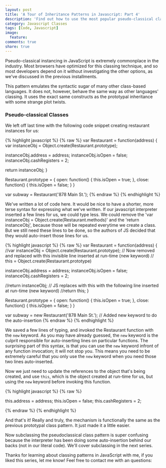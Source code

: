 ```yaml
---
layout: post
title: 'A Tour of Inheritance Patterns in Javascript: Part 4'
description: 'Find out how to use the most popular pseudo-classical class pattern in JS'
category: Javascript Classes
tags: [Code, Javascript]
image:
  feature: 
comments: true
share: true
---
```


Pseudo-classical instancing in JavaScript is extremely commonplace in the industry. Most browsers have optimized for this classing technique, and so most developers depend on it without investigating the other options, as we've discussed in the previous installments.

This pattern emulates the syntactic sugar of many other class-based languages. It does not, however, behave the same way as other languages' classing. It uses the exact same constructs as the prototypal inheritance with some strange plot twists.

### Pseudo-classical Classes

We left off last time with the following code snippet creating restaurant instances for us:

{% highlight javascript %}
{% raw %}
var Restaurant = function(address) {
  var instanceObj = Object.create(Restaurant.prototype);

  instanceObj.address = address;
  instanceObj.isOpen = false;
  instanceObj.cashRegisters = 2;

  return instanceObj;
}

Restaurant.prototype = {
  open: function() {
    this.isOpen = true;
  },
  close: function() {
    this.isOpen = false;
  }
}

var subway = Restaurant('878 Main St.');
{% endraw %}
{% endhighlight %}

We've written a lot of code here. It would be nice to have a shorter, more terse syntax for expressing what we've written. If our javascript interpreter inserted a few lines for us, we could type less. We could remove the 'var instanceObj = Object.create(Restaurant.methods)' and the 'return instanceObj', because those will be repeated everytime we create a class. But we still need these lines to be done, so the authors of JS decided that they would auto-insert those lines for us.

{% highlight javascript %}
{% raw %}
var Restaurant = function(address) {
  //var instanceObj = Object.create(Restaurant.prototype);
  // Now removed and replaced with this invisible line inserted at run-time (new keyword)
  // this = Object.create(Restaurant.prototype)

  instanceObj.address = address;
  instanceObj.isOpen = false;
  instanceObj.cashRegisters = 2;

  //return instanceObj;
  // JS replaces with this with the following line inserted at run-time (new keyword)
  //return this;
}

Restaurant.prototype = {
  open: function() {
    this.isOpen = true;
  },
  close: function() {
    this.isOpen = false;
  }
}

var subway = new Restaurant('878 Main St.'); // Added new keyword to do the auto-insertion
{% endraw %}
{% endhighlight %}

We saved a few lines of typing, and invoked the Restaurant function with the `new` keyword. As you may have already guessed, the `new` keyword is the culprit responsible for auto-inserting lines on particular functions. The surprising part of this syntax, is that you can use the `new` keyword infront of any function invocation; it will not stop you. This means you need to be extremely careful that you only use the `new` keyword when you need those two lines auto-inserted.

Now we just need to update the references to the object that's being created, and use `this`, which is the object created at run-time for us, but using the `new` keyword before invoking this function.

{% highlight javascript %}
{% raw %}

  this.address = address;
  this.isOpen = false;
  this.cashRegisters = 2;

{% endraw %}
{% endhighlight %}

And that's it! Really and truly, the mechanism is functionally the same as the previous prototypal class pattern. It just made it a little easier.

Now subclassing the pseudoclassical class pattern is super confusing because the interpreter has been doing some auto-insertion behind our backs (not in our literal code). We'll cover subclassing in the next series.

Thanks for learning about classing patterns in JavaScript with me, if you liked this series, let me know! Feel free to contact me with an questions: